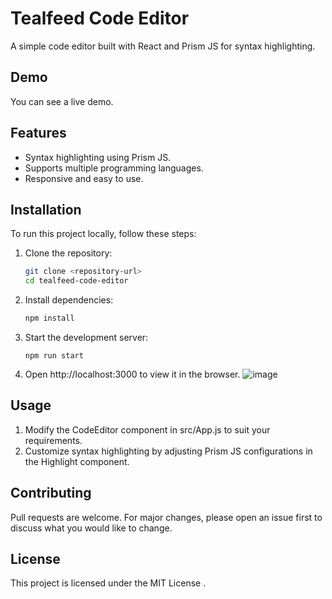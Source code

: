 # Tealfeed Code Editor

A simple code editor built with React and Prism JS for syntax highlighting.

## Demo

You can see a live demo.

## Features

- Syntax highlighting using Prism JS.
- Supports multiple programming languages.
- Responsive and easy to use.

## Installation

To run this project locally, follow these steps:

1. Clone the repository:

   ```bash
   git clone <repository-url>
   cd tealfeed-code-editor
2. Install dependencies:

   ```bash
   npm install
 3. Start the development server:

    ```
    npm run start
  4. Open http://localhost:3000 to view it in the browser.
  ![image](https://github.com/amrita1295/Code-Editor/assets/56605853/a38972b1-6e6c-4147-b09b-191bddd40a60)

  ## Usage
  1. Modify the CodeEditor component in src/App.js to suit your requirements.
  2. Customize syntax highlighting by adjusting Prism JS configurations in the Highlight component.

  ## Contributing
  Pull requests are welcome. For major changes, please open an issue first to discuss what you would like to change.

  ## License
  This project is licensed under the MIT License .
  

    
